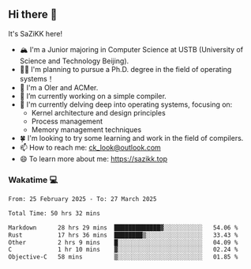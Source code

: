 ## Hi there 👋

It's SaZiKK here!

- 🏔️ I'm a Junior majoring in Computer Science  at USTB (University of Science and Technology Beijing).
- 🧑‍🎓 I'm planning to pursue a Ph.D. degree in the field of operating systems！
- 🚀 I'm a OIer and ACMer.
- 🔭 I’m currently working on a simple compiler.
- 🌱 I'm currently delving deep into operating systems, focusing on:
  - Kernel architecture and design principles
  - Process management
  - Memory management techniques
- 🍀 I'm looking to try some learning and work in the field of compilers.
- 📫 How to reach me: ck_look@outlook.com
- 😄 To learn more about me: https://sazikk.top

  
<!--
**SaZiKK/SaZiKK** is a ✨ _special_ ✨ repository because its `README.md` (this file) appears on your GitHub profile.

Here are some ideas to get you started:

- 🔭 I’m currently working on ...
- 🌱 I’m currently learning ...
- 👯 I’m looking to collaborate on ...
- 🤔 I’m looking for help with ...
- 💬 Ask me about ...
- 📫 How to reach me: ...
- 😄 Pronouns: ...
- ⚡ Fun fact: ...
-->

### Wakatime 💻

<!--START_SECTION:waka-->

```txt
From: 25 February 2025 - To: 27 March 2025

Total Time: 50 hrs 32 mins

Markdown      28 hrs 29 mins  █████████████▓░░░░░░░░░░░   54.06 %
Rust          17 hrs 36 mins  ████████▒░░░░░░░░░░░░░░░░   33.43 %
Other         2 hrs 9 mins    █░░░░░░░░░░░░░░░░░░░░░░░░   04.09 %
C             1 hr 10 mins    ▓░░░░░░░░░░░░░░░░░░░░░░░░   02.24 %
Objective-C   58 mins         ▒░░░░░░░░░░░░░░░░░░░░░░░░   01.85 %
```

<!--END_SECTION:waka-->
